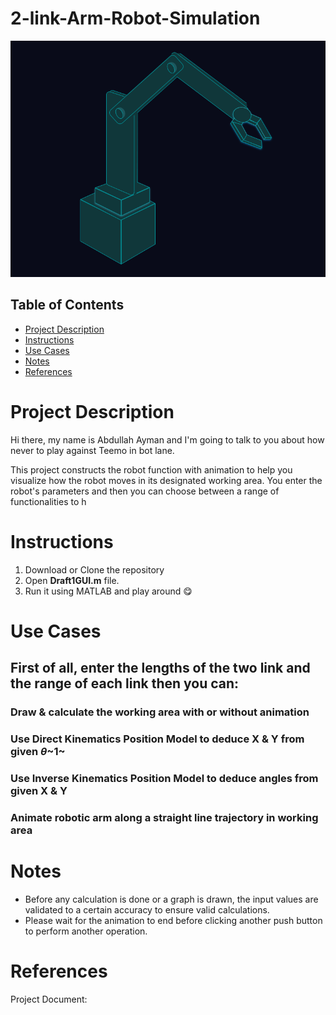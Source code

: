 # 2-link-Arm-Robot-Simulation

<div align="center"><img src="/media/3d_animated_2_link_robot.gif" alt="Animated Arm Robot"></div>

## Table of Contents

* [Project Description](#Project-Description)
* [Instructions](#Instructions)
* [Use Cases](#Use-Cases)
* [Notes](#Notes)
* [References](#References)

# Project Description
Hi there, my name is Abdullah Ayman and I'm going to talk to you about how never to play against Teemo in bot lane.

This project constructs the robot function with animation to help you visualize how the robot moves in its designated working area. You enter the robot's parameters and then you can choose between a range of functionalities to h

# Instructions

1. Download or Clone the repository
2. Open **Draft1GUI.m** file.
3. Run it using MATLAB and play around 😋

# Use Cases

## First of all, enter the lengths of the two link and the range of each link then you can:

### Draw & calculate the working area with or without animation

### Use Direct Kinematics Position Model to deduce X & Y from given $\theta$~1~

### Use Inverse Kinematics Position Model to deduce angles from given X & Y

### Animate robotic arm along a straight line trajectory in working area

# Notes

- Before any calculation is done or a graph is drawn, the input values are validated to a certain accuracy to ensure valid calculations.
- Please wait for the animation to end before clicking another push button to perform another operation.

# References

Project Document: 


